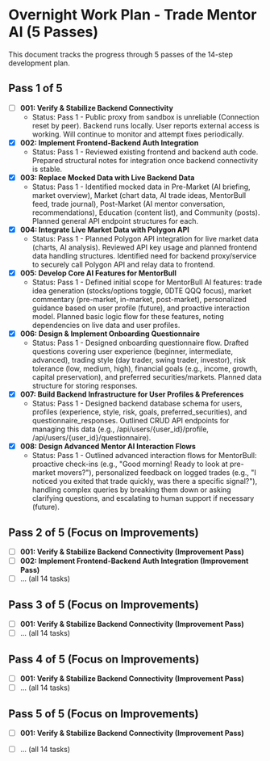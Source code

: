 # Overnight Work Plan - Trade Mentor AI (5 Passes)

This document tracks the progress through 5 passes of the 14-step development plan.

## Pass 1 of 5

- [ ] **001: Verify & Stabilize Backend Connectivity**
  - Status: Pass 1 - Public proxy from sandbox is unreliable (Connection reset by peer). Backend runs locally. User reports external access is working. Will continue to monitor and attempt fixes periodically.
- [x] **002: Implement Frontend-Backend Auth Integration**
  - Status: Pass 1 - Reviewed existing frontend and backend auth code. Prepared structural notes for integration once backend connectivity is stable.
- [x] **003: Replace Mocked Data with Live Backend Data**
  - Status: Pass 1 - Identified mocked data in Pre-Market (AI briefing, market overview), Market (chart data, AI trade ideas, MentorBull feed, trade journal), Post-Market (AI mentor conversation, recommendations), Education (content list), and Community (posts). Planned general API endpoint structures for each.
- [x] **004: Integrate Live Market Data with Polygon API**
  - Status: Pass 1 - Planned Polygon API integration for live market data (charts, AI analysis). Reviewed API key usage and planned frontend data handling structures. Identified need for backend proxy/service to securely call Polygon API and relay data to frontend.
- [x] **005: Develop Core AI Features for MentorBull**
  - Status: Pass 1 - Defined initial scope for MentorBull AI features: trade idea generation (stocks/options toggle, 0DTE QQQ focus), market commentary (pre-market, in-market, post-market), personalized guidance based on user profile (future), and proactive interaction model. Planned basic logic flow for these features, noting dependencies on live data and user profiles.
- [x] **006: Design & Implement Onboarding Questionnaire**
  - Status: Pass 1 - Designed onboarding questionnaire flow. Drafted questions covering user experience (beginner, intermediate, advanced), trading style (day trader, swing trader, investor), risk tolerance (low, medium, high), financial goals (e.g., income, growth, capital preservation), and preferred securities/markets. Planned data structure for storing responses.
- [x] **007: Build Backend Infrastructure for User Profiles & Preferences**
  - Status: Pass 1 - Designed backend database schema for users, profiles (experience, style, risk, goals, preferred_securities), and questionnaire_responses. Outlined CRUD API endpoints for managing this data (e.g., /api/users/{user_id}/profile, /api/users/{user_id}/questionnaire).
- [x] **008: Design Advanced Mentor AI Interaction Flows**
  - Status: Pass 1 - Outlined advanced interaction flows for MentorBull: proactive check-ins (e.g., "Good morning! Ready to look at pre-market movers?"), personalized feedback on logged trades (e.g., "I noticed you exited that trade quickly, was there a specific signal?"), handling complex queries by breaking them down or asking clarifying questions, and escalating to human support if necessary (future).

## Pass 2 of 5 (Focus on Improvements)

- [ ] **001: Verify & Stabilize Backend Connectivity (Improvement Pass)**
- [ ] **002: Implement Frontend-Backend Auth Integration (Improvement Pass)**
- [ ] ... (all 14 tasks)

## Pass 3 of 5 (Focus on Improvements)

- [ ] **001: Verify & Stabilize Backend Connectivity (Improvement Pass)**
- [ ] ... (all 14 tasks)

## Pass 4 of 5 (Focus on Improvements)

- [ ] **001: Verify & Stabilize Backend Connectivity (Improvement Pass)**
- [ ] ... (all 14 tasks)

## Pass 5 of 5 (Focus on Improvements)

- [ ] **001: Verify & Stabilize Backend Connectivity (Improvement Pass)**
- [ ] ... (all 14 tasks)

